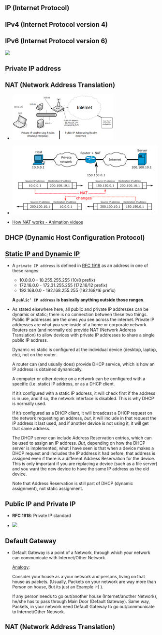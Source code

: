 ## IP (Internet Protocol)

## IPv4 (Internet Protocol version 4)

## IPv6 (Internet Protocol version 6)
![](https://qph.fs.quoracdn.net/main-qimg-c109ea9c822d9b11fb1dba9c23783cdc.webp)

## Private IP address

## NAT (Network Address Translation)

- ![](images/nat.png)

- ![](images/NAT-works.svg.png)

- [How NAT works - Animation videos](https://www.youtube.com/watch?v=FTUV0t6JaDA)

## DHCP (Dynamic Host Configuration Protocol)

## [Static IP and Dynamic IP](https://www.quora.com/Is-a-private-IP-address-also-a-static-IP-address)
- A `private IP address` is defined in [RFC 1918](https://tools.ietf.org/html/rfc1918) as an address in one of these ranges:
  
  - 10.0.0.0 - 10.255.255.255 (10/8 prefix)
  - 172.16.0.0 - 172.31.255.255 (172.16/12 prefix)
  - 192.168.0.0 - 192.168.255.255 (192.168/16 prefix)
  
  **A `public’ IP address` is basically anything outside those ranges**.
  
- As stated elsewhere here, all public and private IP addresses can be dynamic or static; there is no connection between these two things. Public IP addresses are the ones you see across the internet. Private IP addresses are what you see inside of a home or corporate network. Routers can (and normally do) provide NAT (Network Address Translation) to allow devices with private IP addresses to share a single public IP address.
  
  Dynamic vs static is configured at the individual device (desktop, laptop, etc), not on the router.
  
  A router can (and usually does) provide DHCP service, which is how an IP address is obtained dynamically.
  
  A computer or other device on a network can be configured with a specific (i.e. static) IP address, or as a DHCP client.
  
  If it’s configured with a static IP address, it will check first if the address is in use, and if so, the network interface is disabled. This is why DHCP is normally used.
  
  If it’s configured as a DHCP client, it will broadcast a DHCP request on the network requesting an address, *but*, it will include in that request the IP address it last used, and if another device is not using it, it will get that same address.
  
  The DHCP server can include Address Reservation entries, which can be used to assign an IP address. *But*, depending on how the DHCP server is implemented, what I have seen is that when a device makes a DHCP request and includes the IP address it had before, that address is assigned even if there is a different Address Reservation for the device. This is only important if you are replacing a device (such as a file server) and you want the new device to have the same IP address as the old device.
  
  Note that Address Reservation is still part of DHCP (dynamic assignment), not static assignment.
  
## Public IP and Private IP
- **RFC 1918**: Private IP standard

- ![](https://i.pinimg.com/originals/51/5b/15/515b15c0d8d4c568b9e3749662d4a2a7.png)

## Default Gateway
- Default Gateway is a point of a Network, through which your network can communicate with Internet/Other Network.
  
  [Analogy](https://www.quora.com/What-is-a-default-gateway-What-purpose-does-it-serve):
  
  Consider your house as a your network and persons, living on that house as packets. (Usually, Packets on your network are way more than Person on house, But its just an Example :-) ).
  
  If any person needs to go out/another house (Internet/another Network), he/she has to pass through Main Door (Default Gateway). Same way, Packets, in your network need Default Gateway to go out/communicate to Internet/Other Network.
  
## NAT (Network Address Translation)  

